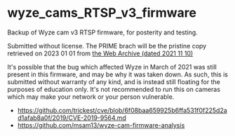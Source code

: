 # wyze_cams_RTSP_v3_firmware
Backup of Wyze cam v3 RTSP firmware, for posterity and testing.

Submitted without license. The PRIME brach will be the pristine copy retrieved on 2023 01 01 from [the Web Archive (dated 2021 11 10)](https://web.archive.org/web/20211125073848/https://download.wyzecam.com/firmware/rtsp/demo_v3_RTSP_4.61.0.1.zip)  


It's possible that the bug which affected Wyze in March of 2021 was still present in this firmware, and may be why it was taken down. As such, this is submitted without warranty of any kind, and is instead still floating for the purposes of education only. It's not recommended to run this on cameras which may make your network or your person vulnerable.


- https://github.com/trickest/cve/blob/6f08baa659925b6ffa531f0f225d2ad1afab8a0f/2019/CVE-2019-9564.md
- https://github.com/msam13/wyze-cam-firmware-analysis
